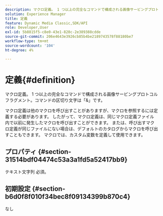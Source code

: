 ```yaml
---
description: マクロ定義。 1 つ以上の完全なコマンドで構成される画像サービングプロトコルフラグメント。コマンドの区切り文字は「&」です。
solution: Experience Manager
title: 定義
feature: Dynamic Media Classic,SDK/API
role: Developer,User
exl-id: 5b8815f5-c8e0-43e1-828c-2e389388cdde
source-git-commit: 206e4643e3926cb85b4be2189743578f88180be7
workflow-type: tm+mt
source-wordcount: '104'
ht-degree: 4%

---
```


# 定義{#definition}

マクロ定義。 1 つ以上の完全なコマンドで構成される画像サービングプロトコルフラグメント。コマンドの区切り文字は「&amp;」です。

マクロ定義は他のマクロを呼び出すことがありますが、マクロを参照するには定義する必要があります。 したがって、マクロ定義は、同じマクロ定義ファイル内で以前に発生したマクロを呼び出すことができます。 または、呼び出すマクロ定義が同じファイルにない場合は、デフォルトのカタログからマクロを呼び出すこともできます。 マクロでは、カスタム変数を定義して使用できます。

## プロパティ {#section-31514bdf04474c53a3a1fd5a52417bb9}

テキスト文字列 必須。

## 初期設定 {#section-b6d0f8f010f34bec8f09134399b870c4}

なし
